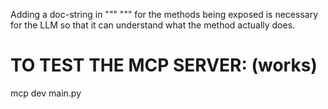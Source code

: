 Adding a doc-string in """ """ for the methods being exposed is necessary for the LLM 
so that it can understand what the method actually does.


# TO TEST THE MCP SERVER: (works)
mcp dev main.py